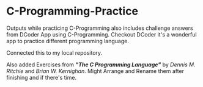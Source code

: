 # C-Programming-Practice
Outputs while practicing C-Programming also includes challenge answers from DCoder App using C-Programming.
Checkout DCoder it's a wonderful app to practice different programming language.

Connected this to my local repository.

Also added Exercises from *__"The C Programming Language"__* by *Dennis M. Ritchie* and *Brian W. Kernighan*. Might Arrange and Rename them after finishing and if there's time.
